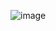 ![image](https://user-images.githubusercontent.com/70798888/219967226-a7a11273-bd31-40ad-af9d-fd86844d9006.png)
